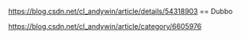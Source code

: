 https://blog.csdn.net/cl_andywin/article/details/54318903 == Dubbo




https://blog.csdn.net/cl_andywin/article/category/6605976
